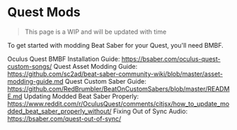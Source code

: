 <!-- TITLE: Quest Modding -->
<!-- SUBTITLE: A quick summary of Quest Modding -->

# Quest Mods
> This page is a WIP and will be updated with time

To get started with modding Beat Saber for your Quest, you'll need BMBF. 

Oculus Quest BMBF Installation Guide: https://bsaber.com/oculus-quest-custom-songs/
Quest Asset Modding Guide: https://github.com/sc2ad/beat-saber-community-wiki/blob/master/asset-modding-guide.md
Quest Custom Saber Guide: https://github.com/RedBrumbler/BeatOnCustomSabers/blob/master/README.md
Updating Modded Beat Saber Properly: https://www.reddit.com/r/OculusQuest/comments/citjsx/how_to_update_modded_beat_saber_properly_without/
Fixing Out of Sync Audio: https://bsaber.com/quest-out-of-sync/